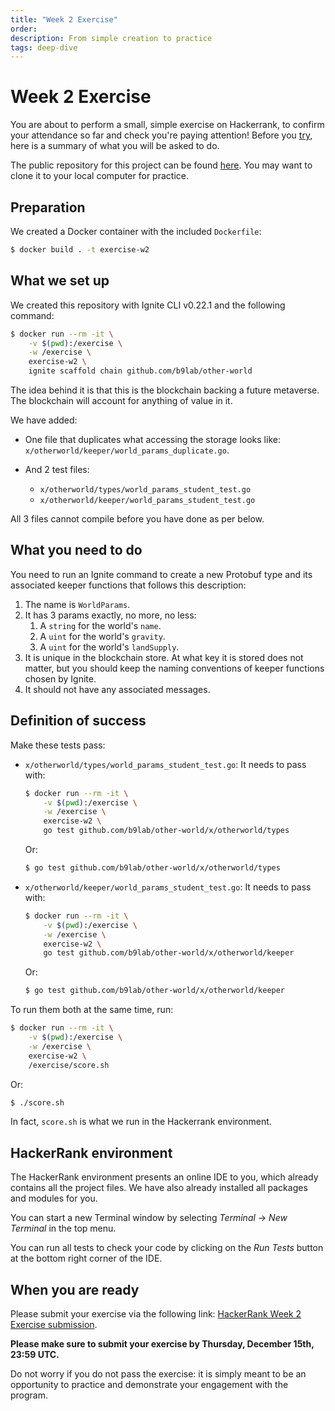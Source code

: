 ```yaml
---
title: "Week 2 Exercise"
order:
description: From simple creation to practice
tags: deep-dive
---
```


# Week 2 Exercise

You are about to perform a small, simple exercise on Hackerrank, to confirm your attendance so far and check you're paying attention! Before you [try](https://hr.gs/ida-c3-week-2-ex), here is a summary of what you will be asked to do.

The public repository for this project can be found [here](https://github.com/b9lab/ida-exercise-week-2-student-repo). You may want to clone it to your local computer for practice.

## Preparation

We created a Docker container with the included `Dockerfile`:

```sh
$ docker build . -t exercise-w2
```

## What we set up

We created this repository with Ignite CLI v0.22.1 and the following command:

```sh
$ docker run --rm -it \
    -v $(pwd):/exercise \
    -w /exercise \
    exercise-w2 \
    ignite scaffold chain github.com/b9lab/other-world
```

The idea behind it is that this is the blockchain backing a future metaverse. The blockchain will account for anything of value in it.

We have added:

* One file that duplicates what accessing the storage looks like: `x/otherworld/keeper/world_params_duplicate.go`.
* And 2 test files:

    * `x/otherworld/types/world_params_student_test.go`
    * `x/otherworld/keeper/world_params_student_test.go`

All 3 files cannot compile before you have done as per below.

## What you need to do

You need to run an Ignite command to create a new Protobuf type and its associated keeper functions that follows this description:

1. The name is `WorldParams`.
2. It has 3 params exactly, no more, no less:
   1. A `string` for the world's `name`.
   2. A `uint` for the world's `gravity`.
   3. A `uint` for the world's `landSupply`.
3. It is unique in the blockchain store. At what key it is stored does not matter, but you should keep the naming conventions of keeper functions chosen by Ignite.
4. It should not have any associated messages.

## Definition of success

Make these tests pass:

* `x/otherworld/types/world_params_student_test.go`: It needs to pass with:

    ```sh
    $ docker run --rm -it \
        -v $(pwd):/exercise \
        -w /exercise \
        exercise-w2 \
        go test github.com/b9lab/other-world/x/otherworld/types
    ```

    Or:

    ```sh
    $ go test github.com/b9lab/other-world/x/otherworld/types
    ```

* `x/otherworld/keeper/world_params_student_test.go`: It needs to pass with:

    ```sh
    $ docker run --rm -it \
        -v $(pwd):/exercise \
        -w /exercise \
        exercise-w2 \
        go test github.com/b9lab/other-world/x/otherworld/keeper
    ```

    Or:

    ```sh
    $ go test github.com/b9lab/other-world/x/otherworld/keeper
    ```

To run them both at the same time, run:

```sh
$ docker run --rm -it \
    -v $(pwd):/exercise \
    -w /exercise \
    exercise-w2 \
    /exercise/score.sh
```

Or:

```sh
$ ./score.sh
```

In fact, `score.sh` is what we run in the Hackerrank environment.

## HackerRank environment

The HackerRank environment presents an online IDE to you, which already contains all the project files. We have also already installed all packages and modules for you.

You can start a new Terminal window by selecting _Terminal_ -> _New Terminal_ in the top menu.

You can run all tests to check your code by clicking on the _Run Tests_ button at the bottom right corner of the IDE.

## When you are ready

Please submit your exercise via the following link: [HackerRank Week 2 Exercise submission](https://hr.gs/ida-c3-week-2-ex).

**Please make sure to submit your exercise by Thursday, December 15th, 23:59 UTC.**

Do not worry if you do not pass the exercise: it is simply meant to be an opportunity to practice and demonstrate your engagement with the program.
